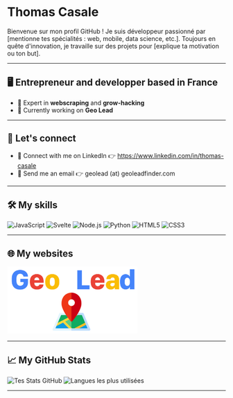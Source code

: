 # Thomas Casale

Bienvenue sur mon profil GitHub ! Je suis développeur passionné par [mentionne tes spécialités : web, mobile, data science, etc.]. Toujours en quête d'innovation, je travaille sur des projets pour [explique ta motivation ou ton but].

---

## 🖥 Entrepreneur and developper based in France
- 🚀 Expert in **webscraping** and **grow-hacking**
- 🌱 Currently working on **Geo Lead**

---

## 🔌 Let's connect
- 🔗 Connect with me on LinkedIn 👉 https://www.linkedin.com/in/thomas-casale
- 📩 Send me an email 👉 geolead (at) geoleadfinder.com
---

## 🛠️ My skills
![JavaScript](https://img.shields.io/badge/-JavaScript-F7DF1E?logo=javascript&logoColor=black&style=for-the-badge)
![Svelte](https://img.shields.io/badge/-Svelte-ff6901?logo=svelte&logoColor=white&style=for-the-badge)
![Node.js](https://img.shields.io/badge/-Node.js-339933?logo=node.js&logoColor=white&style=for-the-badge)
![Python](https://img.shields.io/badge/-Python-3776AB?logo=python&logoColor=white&style=for-the-badge)
![HTML5](https://img.shields.io/badge/-HTML5-E34F26?logo=html5&logoColor=white&style=for-the-badge)
![CSS3](https://img.shields.io/badge/-CSS3-1572B6?logo=css3&logoColor=white&style=for-the-badge)

---

## 🌐 My websites
<a href="https://geoleadfinder.com">
  <img src="./images/geolead.png" alt="Geo Lead" width="300">
</a>

---

## 📈 My GitHub Stats
![Tes Stats GitHub](https://github-readme-stats.vercel.app/api?username=Thomamamamamas&show_icons=true&theme=dark&count_private=true)
![Langues les plus utilisées](https://github-readme-stats.vercel.app/api/top-langs/?username=Thomamamamamas&layout=compact&theme=dark)

---
